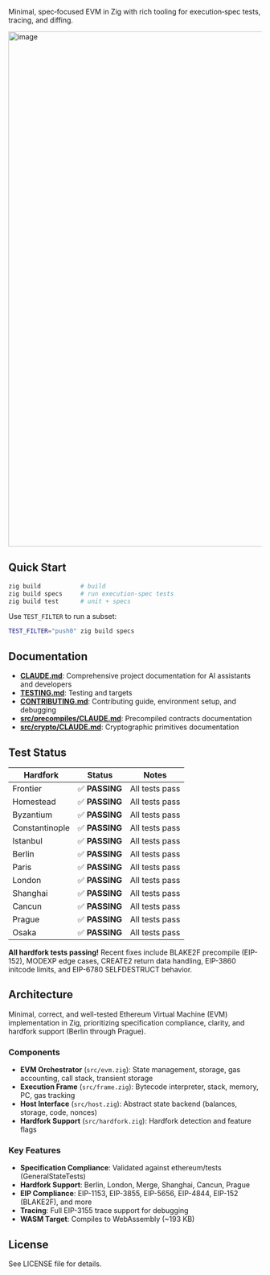 Minimal, spec‑focused EVM in Zig with rich tooling for execution‑spec tests, tracing, and diffing.

<img width="1024" height="1024" alt="image" src="https://github.com/user-attachments/assets/cab3c97d-6245-4b82-8828-f1ef300925d8" />

## Quick Start

```bash
zig build           # build
zig build specs     # run execution‑spec tests
zig build test      # unit + specs
```

Use `TEST_FILTER` to run a subset:

```bash
TEST_FILTER="push0" zig build specs
```

## Documentation

- **[CLAUDE.md](./CLAUDE.md)**: Comprehensive project documentation for AI assistants and developers
- **[TESTING.md](./TESTING.md)**: Testing and targets
- **[CONTRIBUTING.md](./CONTRIBUTING.md)**: Contributing guide, environment setup, and debugging
- **[src/precompiles/CLAUDE.md](./src/precompiles/CLAUDE.md)**: Precompiled contracts documentation
- **[src/crypto/CLAUDE.md](./src/crypto/CLAUDE.md)**: Cryptographic primitives documentation

## Test Status

| Hardfork | Status | Notes |
|----------|--------|-------|
| Frontier | ✅ **PASSING** | All tests pass |
| Homestead | ✅ **PASSING** | All tests pass |
| Byzantium | ✅ **PASSING** | All tests pass |
| Constantinople | ✅ **PASSING** | All tests pass |
| Istanbul | ✅ **PASSING** | All tests pass |
| Berlin | ✅ **PASSING** | All tests pass |
| Paris | ✅ **PASSING** | All tests pass |
| London | ✅ **PASSING** | All tests pass |
| Shanghai | ✅ **PASSING** | All tests pass |
| Cancun | ✅ **PASSING** | All tests pass |
| Prague | ✅ **PASSING** | All tests pass |
| Osaka | ✅ **PASSING** | All tests pass |

**All hardfork tests passing!** Recent fixes include BLAKE2F precompile (EIP-152), MODEXP edge cases, CREATE2 return data handling, EIP-3860 initcode limits, and EIP-6780 SELFDESTRUCT behavior.

## Architecture

Minimal, correct, and well-tested Ethereum Virtual Machine (EVM) implementation in Zig, prioritizing specification compliance, clarity, and hardfork support (Berlin through Prague).

### Components

- **EVM Orchestrator** (`src/evm.zig`): State management, storage, gas accounting, call stack, transient storage
- **Execution Frame** (`src/frame.zig`): Bytecode interpreter, stack, memory, PC, gas tracking
- **Host Interface** (`src/host.zig`): Abstract state backend (balances, storage, code, nonces)
- **Hardfork Support** (`src/hardfork.zig`): Hardfork detection and feature flags

### Key Features

- **Specification Compliance**: Validated against ethereum/tests (GeneralStateTests)
- **Hardfork Support**: Berlin, London, Merge, Shanghai, Cancun, Prague
- **EIP Compliance**: EIP-1153, EIP-3855, EIP-5656, EIP-4844, EIP-152 (BLAKE2F), and more
- **Tracing**: Full EIP-3155 trace support for debugging
- **WASM Target**: Compiles to WebAssembly (~193 KB)

## License

See LICENSE file for details.
